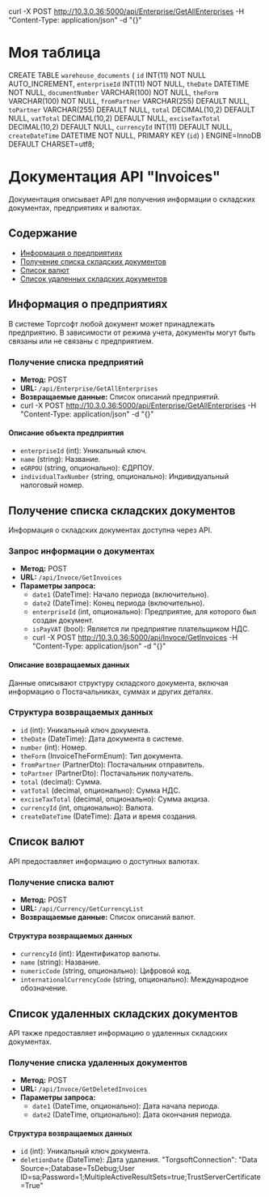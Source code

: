 #

curl -X POST http://10.3.0.36:5000/api/Enterprise/GetAllEnterprises -H "Content-Type: application/json" -d "{}"

# Моя таблица

CREATE TABLE `warehouse_documents` (
`id` INT(11) NOT NULL AUTO_INCREMENT,
`enterpriseId` INT(11) NOT NULL,
`theDate` DATETIME NOT NULL,
`documentNumber` VARCHAR(100) NOT NULL,
`theForm` VARCHAR(100) NOT NULL,
`fromPartner` VARCHAR(255) DEFAULT NULL,
`toPartner` VARCHAR(255) DEFAULT NULL,
`total` DECIMAL(10,2) DEFAULT NULL,
`vatTotal` DECIMAL(10,2) DEFAULT NULL,
`exciseTaxTotal` DECIMAL(10,2) DEFAULT NULL,
`currencyId` INT(11) DEFAULT NULL,
`createDateTime` DATETIME NOT NULL,
PRIMARY KEY (`id`)
) ENGINE=InnoDB DEFAULT CHARSET=utf8;

# Документация API "Invoices"

Документация описывает API для получения информации о складских документах, предприятиях и валютах.

## Содержание

-   [Информация о предприятиях](#информация-о-предприятиях)
-   [Получение списка складских документов](#получение-списка-складских-документов)
-   [Список валют](#список-валют)
-   [Список удаленных складских документов](#список-удаленных-складских-документов)

## Информация о предприятиях

В системе Торгсофт любой документ может принадлежать предприятию. В зависимости от режима учета, документы могут быть связаны или не связаны с предприятием.

### Получение списка предприятий

-   **Метод:** POST
-   **URL:** `/api/Enterprise/GetAllEnterprises`
-   **Возвращаемые данные:** Список описаний предприятий.
-   curl -X POST http://10.3.0.36:5000/api/Enterprise/GetAllEnterprises -H "Content-Type: application/json" -d "{}"

#### Описание объекта предприятия

-   `enterpriseId` (int): Уникальный ключ.
-   `name` (string): Название.
-   `eGRPOU` (string, опционально): ЄДРПОУ.
-   `individualTaxNumber` (string, опционально): Индивидуальный налоговый номер.

## Получение списка складских документов

Информация о складских документах доступна через API.

### Запрос информации о документах

-   **Метод:** POST
-   **URL:** `/api/Invoce/GetInvoices`
-   **Параметры запроса:**
    -   `date1` (DateTime): Начало периода (включительно).
    -   `date2` (DateTime): Конец периода (включительно).
    -   `enterpriseId` (int, опционально): Предприятие, для которого был создан документ.
    -   `isPayVAT` (bool): Является ли предприятие плательщиком НДС.
    -   curl -X POST http://10.3.0.36:5000/api/Invoce/GetInvoices -H "Content-Type: application/json" -d "{}"

#### Описание возвращаемых данных

Данные описывают структуру складского документа, включая информацию о Постачальниках, суммах и других деталях.

### Структура возвращаемых данных

-   `id` (int): Уникальный ключ документа.
-   `theDate` (DateTime): Дата документа в системе.
-   `number` (int): Номер.
-   `theForm` (InvoiceTheFormEnum): Тип документа.
-   `fromPartner` (PartnerDto): Постачальник отправитель.
-   `toPartner` (PartnerDto): Постачальник получатель.
-   `total` (decimal): Сумма.
-   `vatTotal` (decimal, опционально): Сумма НДС.
-   `exciseTaxTotal` (decimal, опционально): Сумма акциза.
-   `currencyId` (int, опционально): Валюта.
-   `createDateTime` (DateTime): Дата и время создания.

## Список валют

API предоставляет информацию о доступных валютах.

### Получение списка валют

-   **Метод:** POST
-   **URL:** `/api/Currency/GetCurrencyList`
-   **Возвращаемые данные:** Список описаний валют.

#### Структура возвращаемых данных

-   `currencyId` (int): Идентификатор валюты.
-   `name` (string): Название.
-   `numericCode` (string, опционально): Цифровой код.
-   `internationalCurrencyCode` (string, опционально): Международное обозначение.

## Список удаленных складских документов

API также предоставляет информацию о удаленных складских документах.

### Получение списка удаленных документов

-   **Метод:** POST
-   **URL:** `/api/Invoce/GetDeletedInvoices`
-   **Параметры запроса:**
    -   `date1` (DateTime, опционально): Дата начала периода.
    -   `date2` (DateTime, опционально): Дата окончания периода.

#### Структура возвращаемых данных

-   `id` (int): Уникальный ключ документа.
-   `deletionDate` (DateTime): Дата удаления.
    "TorgsoftConnection": "Data Source=;Database=TsDebug;User ID=sa;Password=1;MultipleActiveResultSets=true;TrustServerCertificate=True"
